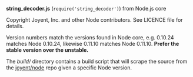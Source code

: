 **string_decoder.js** (`require('string_decoder')`) from Node.js core

Copyright Joyent, Inc. and other Node contributors. See LICENCE file for details.

Version numbers match the versions found in Node core, e.g. 0.10.24 matches Node 0.10.24, likewise 0.11.10 matches Node
0.11.10. **Prefer the stable version over the unstable.**

The *build/* directory contains a build script that will scrape the source from
the [joyent/node](https://github.com/joyent/node) repo given a specific Node version.
